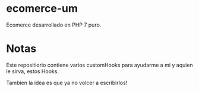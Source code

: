 # ecomerce-um
Ecomerce desarrollado en PHP 7 puro.

# Notas

Este repositiorio contiene varios customHooks para ayudarme a mi y aquien le sirva, estos Hooks.

Tambien la idea es que ya no volcer a escribirlos!
